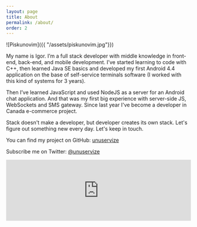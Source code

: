 ```yaml
---
layout: page
title: About
permalink: /about/
order: 2
---
```


![Piskunovim]({{ "/assets/piskunovim.jpg"}})



My name is Igor. I’m a full stack developer with middle knowledge in front-end, back-end, and mobile development. I’ve started learning to code with C++, then learned Java SE basics and developed my first Android 4.4 application on the base of self-service terminals software (I worked with this kind of systems for 3 years).

Then I’ve learned JavaScript and used NodeJS as a server for an Android chat application. And that was my first big experience with server-side JS, WebSockets and SMS gateway. Since last year I've become a developer in Canada e-commerce project.

Stack doesn't make a developer, but developer creates its own stack. Let's figure out something new every day. Let's keep in touch.


You can find my project on GitHub:
[unuservize][github-link]

Subscribe me on Twitter:
[@unuservize][twitter-link]

<iframe width="100%" height="166" scrolling="no" frameborder="no" src="http://w.soundcloud.com/player/?url=http%3A%2F%2Fapi.soundcloud.com%2Ftracks%2F251100534&show_artwork=true"></iframe>

[github-link]: https://github.com/piskunovim
[twitter-link]: https://twitter.com/piskunovim
